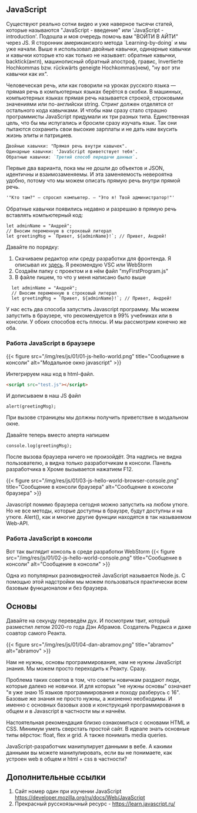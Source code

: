 ## JavaScript

Существуют реально сотни видео и уже наверное тысячи статей, которые называются "JavaScript - введение" или 
'JavaScript - introduction'. Подошла и моя очередь помочь вам "ВОЙТИ В АЙТИ" через JS. Я сторонник американского метода ´Learning-by-doing´ и мы уже начали. Выше я использовал двойные кавычки, одинарные кавычки и кавычки которые кто как только не называет: обратные кавычки, backtick(англ), машинописный обратный апостроф, гравис, Invertierte Hochkommas bzw. rückwärts geneigte Hochkommas(нем), "ну вот эти кавычки как их".

Человеческая речь, или как говорили на уроках русского языка — прямая речь в компьютерных языках берётся в скобки. В машинных, компьютерных языках прямая речь называется строкой, строковыми значениями или по-английски string. Стринг должен отделятся от остального кода кавычками. 
И чтобы нам сразу стало страшно программисты JavaScript придумали их три разных типа. Единственная цель, что бы мы испугались и бросили сразу изучать язык. Так они пытаются сохранить свои высокие зарплаты и не дать нам вкусить жизнь элиты и патрициев.

```md
Двойные кавычки: "Прямая речь внутри кавычек".
Одинарные кавычки: 'JavaScript приветствует тебя'.
Обратные кавычки: `Третий способ передачи данных`.
```

Первые два варианта, пока мы не дошли до объектов и JSON, идентичны и взаимозаменяемы. И эта заменяемость невероятна удобно, потому что мы можем описать прямую речь внутри прямой речь.

```md
'"Кто там?" — спросил компьютер. — "Это я! Твой администратор!"'
```

Обратные кавычки появились недавно и разрешаю в прямую речь вставлять компьютерный код:

```Js
let adminName = "Андрей";
// Вносим переменную в строковый литерал
let greetingMsg = `Привет, ${adminName}!`; // Привет, Андрей!
```

Давайте по порядку:

1. Скачиваем редактор или среду разработки для фронтенда. Я описывал их [здесь](https://andron13.de/school/frontend/html/01-html-intro/). Я рекомендую VSC или WebStorm
2. Создаём папку с проектом и в нём файл "myFirstProgram.js"
3. В файле пишем, то что у меня написано было выше
  ```Js
    let adminName = "Андрей";
    // Вносим переменную в строковый литерал
    let greetingMsg = `Привет, ${adminName}!`; // Привет, Андрей!
  ```

У нас есть два способа запустить Javascript программу. Мы можем запустить в браузере, что рекомендуется в 99% учебниках или в консоли. У обоих способов есть плюсы. И мы рассмотрим конечно же оба. 

### Работа JavaScript в браузере

{{< figure src="/img/res/js/01/01-js-hello-world.png" title="Сообщение в консоли" alt="Модальное окно javascript" >}}

Интегрируем наш код в html-файл.
 ```html
<script src="test.js"></script>
```
И дописываем в наш JS файл

 ```Js
alert(greetingMsg);
```

При вызове страницеы мы должны получить приветствие в модальном окне.

Давайте теперь вместо алерта напишем

 ```Js
console.log(greetingMsg);
```

После вызова браузера ничего не произойдёт. Эта надпись не видна пользователю, а видна только разработчикам в консоли. 
Панель разработчика в Хроме вызывается нажатием F12.

{{< figure src="/img/res/js/01/03-js-hello-world-browser-console.png" title="Сообщение в консоли браузера" alt="Сообщение в консоли браузера" >}}

Javascript помимо браузера сегодня можно запустить на любом утюге. Но не все методы, которые доступны в браузре, будут доступны и на утюге. Alert(), как и многие другие функции находятся в так называемом Web-API.

### Работа JavaScript в консоли

Вот так выглядит консоль в среде разработки WebStorm
{{< figure src="/img/res/js/01/02-js-hello-world-console.png" title="Сообщение в консоли" alt="Сообщение в консоли" >}}

Одна из популярных разновидностей JavaScript называется Node.js. С помощью этой надстройки мы можем пользоваться практически всем базовым функционалом и без браузера. 

## Основы

Давайте на секунду переведём дух. И посмотрим твит, который разместил летом 2020-го года Дэн Абрамов. Создатель Редакса и  даже соавтор самого Реакта. 

{{< figure src="/img/res/js/01/04-dan-abramov.png" title="abramov" alt="abramov" >}}

Нам не нужны, основы программирования, нам не нужны JavaScript знания. Мы можем просто переходить к Реакту. Сразу. 

Проблема таких советов в том, что советы новичкам раздают люди, которые далеко не новички. И для которых "не нужны основы" означает "я уже знаю 15 языков программирования и походу разберусь с 16". Базовые же знания не просто нужны, а жизненно необходимы. И именно с основных базовых азов и конструкций программирования в общем и в Javascript в частности мы и начнём.

Настоятельная рекомендация близко ознакомиться с основами HTML и CSS. Минимум уметь сверстать простой сайт.  В идеале знать основные типы вёрсток: float, flex и grid. А также понимать media queries. 

JavaScript-разработчик манипулирует данными в вебе. А какими данными вы можете манипулировать, если вы не понимаете, как устроен web в общем и html + css в частности?

## Дополнительные ссылки

1. Сайт номер один при изучении JavaScript https://developer.mozilla.org/ru/docs/Web/JavaScript
2. Прекрасный русскоязычный ресурс - https://learn.javascript.ru/
